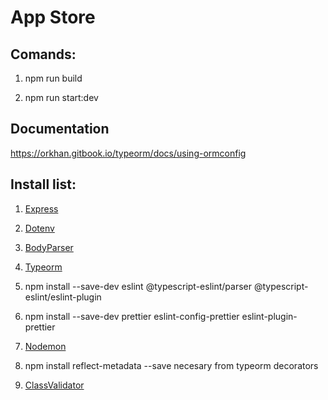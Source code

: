 # App Store

## Comands:

1. npm run build

2. npm run start:dev

## Documentation

https://orkhan.gitbook.io/typeorm/docs/using-ormconfig

## Install list:

1. [Express](https://www.npmjs.com/package/express)

2. [Dotenv](https://www.npmjs.com/package/dotenv)

3. [BodyParser](https://www.npmjs.com/package/body-parser)

4. [Typeorm](https://www.npmjs.com/package/typeorm)

5. npm install --save-dev eslint @typescript-eslint/parser @typescript-eslint/eslint-plugin

6. npm install --save-dev prettier eslint-config-prettier eslint-plugin-prettier

7. [Nodemon](https://www.npmjs.com/package/nodemon)

8. npm install reflect-metadata --save necesary from typeorm decorators

9. [ClassValidator](https://www.npmjs.com/package/class-validator)
